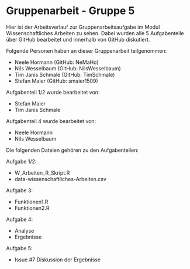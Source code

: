 # Gruppenarbeit - Gruppe 5
Hier ist der Arbeitsverlauf zur Gruppenarbeitsaufgabe im Modul Wissenschaftliches Arbeiten zu sehen.
Dabei wurden alle 5 Aufgabenteile über GitHub bearbeitet und innerhalb von GitHub diskutiert.

Folgende Personen haben an dieser Gruppenarbeit teilgenommen:
- Neele Hormann (GitHub: NeMaHo)
- Nils Wesselbaum (GitHub: NilsWesselbaum)
- Tim Janis Schmale (GitHub: TimSchmale) 
- Stefan Maier (GitHub: smaier1509)


Aufgabenteil 1/2 wurde bearbeitet von:
- Stefan Maier
- Tim Janis Schmale


Aufgabenteil 4 wurde bearbeitet von:
- Neele Hormann
- Nils Wesselbaum




Die folgenden Dateien gehören zu den Aufgabenteilen:

Aufgabe 1/2: 
- W_Arbeiten_R_Skript.R
- data-wissenschaftliches-Arbeiten.csv

Aufgabe 3:
- Funktionen1.R
- Funktionen2.R

Aufgabe 4:
- Analyse
- Ergebnisse

Aufgabe 5:
- Issue #7 Diskussion der Ergebnisse
